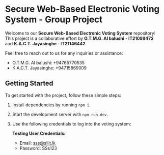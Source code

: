 # Secure Web-Based Electronic Voting System - Group Project

Welcome to our **Secure Web-Based Electronic Voting System** repository! This project is a collaborative effort by **O.T.M.G. Al balushi - IT21099472** and **K.A.C.T. Jayasinghe - IT21146442**.

Feel free to reach out to us for any inquiries or assistance:

- O.T.M.G. Al balushi: +94765770535
- K.A.C.T. Jayasinghe: +94715869009

## Getting Started

To get started with the project, follow these simple steps:

1. Install dependencies by running `npm i`.
2. Start the development server with `npm run dev`.
3. Use the following credentials to log into the voting system:

   **Testing User Credentials:**  
   - Email: sss@sliit.lk  
   - Password: SSs123
